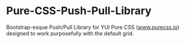 # Pure-CSS-Push-Pull-Library
Bootstrap-esque Push/Pull Library for YUI Pure CSS (www.purecss.io) designed to work purposefully with the default grid.
